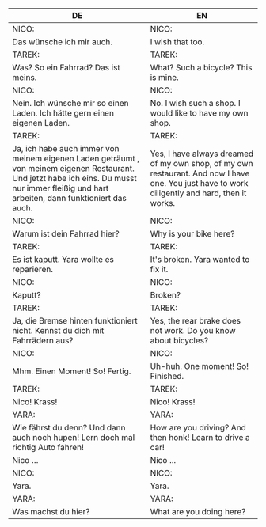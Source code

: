 |DE|EN|
|---|---|
|NICO:|NICO:|
|Das wünsche ich mir auch.|I wish that too.|
|TAREK:|TAREK:|
|Was? So ein Fahrrad? Das ist meins.|What? Such a bicycle? This is mine.|
|NICO:|NICO:|
|Nein. Ich wünsche mir so einen Laden. Ich hätte gern einen eigenen Laden.|No. I wish such a shop. I would like to have my own shop.|
|TAREK:|TAREK:|
|Ja, ich habe auch immer von meinem eigenen Laden geträumt , von meinem eigenen Restaurant. Und jetzt habe ich eins. Du musst nur immer fleißig und hart arbeiten, dann funktioniert das auch.|Yes, I have always dreamed of my own shop, of my own restaurant. And now I have one. You just have to work diligently and hard, then it works.|
|NICO:|NICO:|
|Warum ist dein Fahrrad hier?|Why is your bike here?|
|TAREK:|TAREK:|
|Es ist kaputt. Yara wollte es reparieren.|It's broken. Yara wanted to fix it.|
|NICO:|NICO:|
|Kaputt?|Broken?|
|TAREK:|TAREK:|
|Ja, die Bremse hinten funktioniert nicht. Kennst du dich mit Fahrrädern aus?|Yes, the rear brake does not work. Do you know about bicycles?|
|NICO:|NICO:|
|Mhm. Einen Moment! So! Fertig.|Uh-huh. One moment! So! Finished.|
|TAREK:|TAREK:|
|Nico! Krass!|Nico! Krass!|
|YARA:|YARA:|
|Wie fährst du denn? Und dann auch noch hupen! Lern doch mal richtig Auto fahren!|How are you driving? And then honk! Learn to drive a car!|
|Nico …|Nico ...|
|NICO:|NICO:|
|Yara.|Yara.|
|YARA:|YARA:|
|Was machst du hier?|What are you doing here?|
